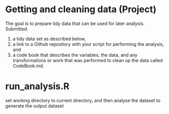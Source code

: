 Getting and cleaning data (Project)
===================================
The goal is to prepare tidy data that can be used for later analysis.
Submitted: 
1) a tidy data set as described below,
2) a link to a Github repository with your script for performing the analysis, and
3) a code book that describes the variables, the data, and any transformations or work that was performed to clean up the data called CodeBook.md.

run_analysis.R
==============
set working directory to current directory, and then analyse the dataset to generate the output dataset